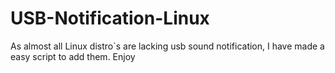 # USB-Notification-Linux
As almost all Linux distro`s are lacking usb sound notification, I have made a easy script to add them. Enjoy

